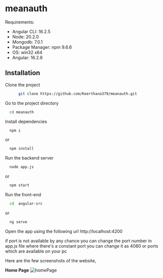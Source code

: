 # meanauth

Requirements:
- Angular CLI: 16.2.5
- Node: 20.2.0
- Mongodb: 7.0.1
- Package Manager: npm 9.6.6
- OS: win32 x64
- Angular: 16.2.8

## Installation

Clone the project

```bash
      git clone https://github.com/Keerthana379/meanauth.git
```

Go to the project directory

```bash
  cd meanauth
```

Install dependencies
```bash
  npm i
```
or

```bash
  npm install
```

Run the backend server
```bash
  node app.js 
```
or

```bash
  npm start
```
                    
Run the front-end
```bash
  cd  angular-src
```
or

```bash
  ng serve
```
Open the app using the following url
                  http://localhost:4200

if port is not available by any chance you can change the port number in app.js file where there's a constant port you can change it as 4080 or ports which are available on your pc

Here are the few screenshots of the website,

**Home Page**
![homePage]()
